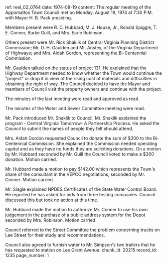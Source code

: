 ref: reel_02_0764
date: 1974-08-19
content: The regular meeting of the Appomattox Town Council met on Monday, August 19, 1974 at 7:30 P.M. with Mayor H. B. Pack presiding.

Members present were R. C. Hubbard, M. J. House, Jr., Ronald Spiggle, T. E. Conner, Burke Guill, and Mrs. Earle Robinson.

Others present were Mr. Rick Shaklik of Central Virginia Planning District Commission; Mr. D. H. Gaulden and Mr. Anstey, of the Virginia Department of Highways; and Mrs. Aldah Gordon, representing the Bi-Centennial Commission.

Mr. Gaulden talked on the status of project 131. He explained that the Highway Department needed to know whether the Town would continue the "project" or drop it in view of the rising cost of materials and difficulties in obtaining the right of way. The Council decided to have the Mayor and members of Council visit the property owners and continue with the project.

The minutes of the last meeting were read and approved as read.

The minutes of the Water and Sewer Committee meeting were read.

Mr. Pack introduced Mr. Shaklik to Council. Mr. Shaklik explained the program - Central Virginia Tomorrow- A Partnership Process. He asked the Council to submit the names of people they felt should attend.

Mrs. Aldah Gordon requested Council to donate the sum of $300 to the Bi-Centennial Commission. She explained the Commission needed operating capital and as they have no funds they are soliciting donations. On a motion by Mr. Hubbard seconded by Mr. Guill the Council voted to make a $300 donation. Motion carried.

Mr. Hubbard made a motion to pay $142.00 which represents the Town's share of the consultant in the VEPCO negotiations, seconded by Mr. Conner. Motion carried.

Mr. Slagle explained NPDES Certificates of the State Water Control Board. He reported he has asked for bids from three testing companies. Council discussed this but took no action at this time.

Mr. Hubbard made the motion to authorize Mr. Conner to use his own judgement in the purchase of a public address system for the Depot seconded by Mrs. Robinson. Motion carried.

Council referred to the Street Committee the problem concerning trucks on Lee Street for their study and recommendations.

Council also agreed to furnish water to Mr. Simpson's two trailers that he has requested to station on Lee Grant Avenue.
chunk_id: 20215
record_id: 1235
page_number: 1

